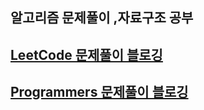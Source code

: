 ## 알고리즘 문제풀이 ,자료구조 공부
## [LeetCode 문제풀이 블로깅](https://polite-handball-c55.notion.site/fe52370afa0b471ebde052f2779da501?pvs=4)
## [Programmers 문제풀이 블로깅](https://polite-handball-c55.notion.site/eb9741c688e7452494b9fdfe9883cbea?pvs=4)